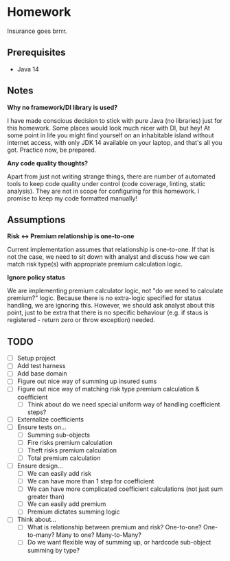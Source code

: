 # Homework

Insurance goes brrrr.

## Prerequisites

* Java 14

## Notes

**Why no framework/DI library is used?**

I have made conscious decision to stick with pure Java (no libraries) just
for this homework. Some places would look much nicer with DI, but hey! 
At some point in life you might find yourself on an inhabitable island without internet access,
with only JDK 14 available on your laptop, and that's all you got. Practice now, be prepared.

**Any code quality thoughts?**

Apart from just not writing strange things, there are number of automated tools to keep code
quality under control (code coverage, linting, static analysis). They are not in scope for configuring for this homework.
I promise to keep my code formatted manually!

## Assumptions

**Risk <-> Premium relationship is one-to-one**

Current implementation assumes that relationship is one-to-one.
If that is not the case, we need to sit down with analyst and discuss how we can match
risk type(s) with appropriate premium calculation logic.

**Ignore policy status**

We are implementing premium calculator logic, not "do we need to calculate premium?" logic.
Because there is no extra-logic specified for status handling, we are ignoring this.
However, we should ask analyst about this point, just to be extra that there is no
specific behaviour (e.g. if staus is registered - return zero or throw exception) needed.

## TODO

* [ ] Setup project
* [ ] Add test harness
* [ ] Add base domain
* [ ] Figure out nice way of summing up insured sums
* [ ] Figure out nice way of matching risk type premium calculation & coefficient
    * [ ] Think about do we need special uniform way of handling coefficient steps?
* [ ] Externalize coefficients
* [ ] Ensure tests on...
    * [ ] Summing sub-objects
    * [ ] Fire risks premium calculation
    * [ ] Theft risks premium calculation
    * [ ] Total premium calculation
* [ ] Ensure design...
    * [ ] We can easily add risk
    * [ ] We can have more than 1 step for coefficient
    * [ ] We can have more complicated coefficient calculations (not just sum greater than)
    * [ ] We can easily add premium
    * [ ] Premium dictates summing logic
* [ ] Think about...
    * [ ] What is relationship between premium and risk? One-to-one? One-to-many? Many to one? Many-to-Many?
    * [ ] Do we want flexible way of summing up, or hardcode sub-object summing by type?
